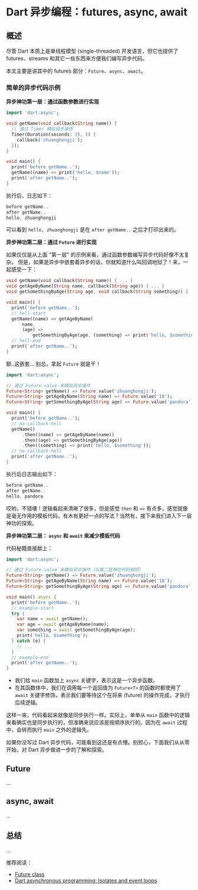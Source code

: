 # Dart 异步编程：futures, async, await

## 概述

尽管 Dart 本质上是单线程模型 (single-threaded) 开发语言，但它也提供了 futures、streams 和其它一些东西来方便我们编写异步代码。

本文主要是讲其中的 futures 部分：`Future`、`async`、`await`。


### 简单的异步代码示例

**异步神功第一层：通过函数参数进行实现**

```dart
import 'dart:async';

void getName(void callback(String name)) {
  // 通过 Timer 模拟异步操作
  Timer(Duration(seconds: 2), () {
    callback('zhuanghongji');
  });
}

void main() {
  print('before getName..');
  getName((name) => print('hello, $name'));
  print('after getName..');
}
```

执行后，日志如下：

```dart
before getName..
after getName..
hello, zhuanghongji
```

可以看到 `hello, zhuanghongji` 是在 `after getName..` 之后才打印出来的。

**异步神功第二层：通过 `Future` 进行实现**

如果仅仅是从上面 "第一层" 的示例来看，通过函数参数编写异步代码好像不太复杂。 但是，如果是异步中嵌套着异步的话，你就知道什么叫回调地狱了！来，一起感受一下：

```dart
void getName(void callback(String name)) { ... }
void getAgeByName(String name, callback(String age)) { ... }
void getSomethingByAge(String age, void callback(String something)) { ... }

void main() {
  print('before getName..');
  // hell-start
  getName((name) => getAgeByName(
      name,
      (age) =>
          getSomethingByAge(age, (something) => print('hello, $something'))));
  // hell-end
  print('after getName..');
}
```

额..这嵌套... 别怂，拿起 `Future` 就是干！

```dart
import 'dart:async';

// 通过 Future.value 来模拟异步操作
Future<String> getName() => Future.value('zhuanghongji');
Future<String> getAgeByName(String name) => Future.value('18');
Future<String> getSomethingByAge(String age) => Future.value('pandora');

void main() {
  print('before getName..');
  // no-callback-hell
  getName()
      .then((name) => getAgeByName(name))
      .then((age) => getSomethingByAge(age))
      .then((something) => print('hello, $something'));
  // no-callback-hell
  print('after getName..');
}
```

执行后日志输出如下：

```dart
before getName..
after getName..
hello, pandora
```

哎哟，不错噢！逻辑看起来清晰了很多，但是感觉 `then` 和 `=>` 有点多，感觉就像是毫无作用的模板代码，有木有更好一点的写法？当然有，接下来我们进入下一层神功的探索。

**异步神功第二层： `async` 和 `await` 来减少模板代码**

代码秘籍直接献上：

```dart
import 'dart:async';

// 通过 Future.value 来模拟异步操作（与第二层神功代码相同）
Future<String> getName() => Future.value('zhuanghongji');
Future<String> getAgeByName(String name) => Future.value('18');
Future<String> getSomethingByAge(String age) => Future.value('pandora');

void main() async {
  print('before getName..');
  // example-start
  try {
    var name = await getName();
    var age = await getAgeByName(name);
    var something = await getSomethingByAge(age);
    print('hello, $something');
  } catch (e) {
    // ...
  }
  // example-end
  print('after getName..');
}
```

* 我们给 `main` 函数加上 `async` 关键字，表示这是一个异步函数。
* 在其函数体中，我们在调用每一个返回值为 `Future<T>` 的函数时都使用了 `await` 关键字修饰，表示我们要等待这个在将来 (future) 的操作完成，才执行后续逻辑。

这样一来，代码看起来就像是同步执行一样。实际上，单单从 `main` 函数中的逻辑来看确实也是同步执行的，但准确来说应该是按顺序执行的。因为在 `await` 过程中，会转而执行 `main` 之外的逻辑先。


如果你没写过 Dart 异步代码，可能看到这还是有点懵。别担心，下面我们从从零开始，对 Dart 异步做进一步的了解和探索。


## Future

...




## async, await

...



## 总结

...



推荐阅读：
* [Future<T> class](https://api.flutter.dev/flutter/dart-async/Future-class.html)
* [Dart asynchronous programming: Isolates and event loops](https://medium.com/dartlang/dart-asynchronous-programming-isolates-and-event-loops-bffc3e296a6a)